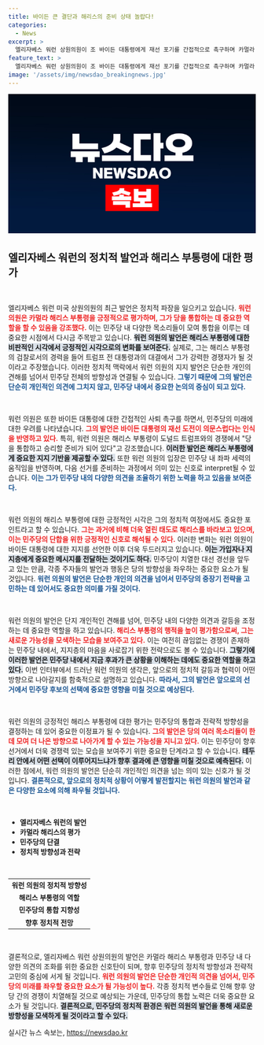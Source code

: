 ```yaml
---
title: 바이든 큰 결단과 해리스의 준비 상태 놀랍다!
categories:
  - News
excerpt: >
  엘리자베스 워런 상원의원이 조 바이든 대통령에게 재선 포기를 간접적으로 촉구하며 카멀라 해리스 부통령의 리더십을 극찬했습니다. 해리스가 민주당을 통합하고 도널드 트럼프와의 대결에서 승리할 준비가 되어있다는 주장이 주목받고 있습니다.
feature_text: >
  엘리자베스 워런 상원의원이 조 바이든 대통령에게 재선 포기를 간접적으로 촉구하며 카멀라 해리스 부통령의 리더십을 극찬했습니다. 해리스가 민주당을 통합하고 도널드 트럼프와의 대결에서 승리할 준비가 되어있다는 주장이 주목받고 있습니다.
image: '/assets/img/newsdao_breakingnews.jpg'
---
```


<p><img src="/assets/img/newsdao_breakingnews.jpg" alt="bookingtag 속보" /></p>

<h2 data-ke-size="size26">엘리자베스 워런의 정치적 발언과 해리스 부통령에 대한 평가</h2>

<p data-ke-size="size16">&nbsp;</p>

<p>엘리자베스 워런 미국 상원의원의 최근 발언은 정치적 파장을 일으키고 있습니다. <b><span style="color: #ee2323;">워런 의원은 카멀라 해리스 부통령을 긍정적으로 평가하며, 그가 당을 통합하는 데 중요한 역할을 할 수 있음을 강조했다.</span></b> 이는 민주당 내 다양한 목소리들이 모여 통합을 이루는 데 중요한 시점에서 다시금 주목받고 있습니다. <b><span style="background-color: #21538527;">워런 의원의 발언은 해리스 부통령에 대한 비판적인 시각에서 긍정적인 시각으로의 변화를 보여준다.</span></b> 실제로, 그는 해리스 부통령의 검찰로서의 경력을 들어 트럼프 전 대통령과의 대결에서 그가 강력한 경쟁자가 될 것이라고 주장했습니다. 이러한 정치적 맥락에서 워런 의원의 지지 발언은 단순한 개인의 견해를 넘어서 민주당 전체의 방향성과 연결될 수 있습니다. <b><span style="color: #1a5490;">그렇기 때문에 그의 발언은 단순히 개인적인 의견에 그치지 않고, 민주당 내에서 중요한 논의의 중심이 되고 있다.</span></b> </p>

<p data-ke-size="size16">&nbsp;</p> 

<p>워런 의원은 또한 바이든 대통령에 대한 간접적인 사퇴 촉구를 하면서, 민주당의 미래에 대한 우려를 나타냈습니다. <b><span style="color: #ee2323;">그의 발언은 바이든 대통령의 재선 도전이 의문스럽다는 인식을 반영하고 있다.</span></b> 특히, 워런 의원은 해리스 부통령이 도널드 트럼프와의 경쟁에서 "당을 통합하고 승리할 준비가 되어 있다"고 강조했습니다. <b><span style="background-color: #21538527;">이러한 발언은 해리스 부통령에게 중요한 지지 기반을 제공할 수 있다.</span></b> 또한 워런 의원의 입장은 민주당 내 좌파 세력의 움직임을 반영하며, 다음 선거를 준비하는 과정에서 의미 있는 신호로 interpret될 수 있습니다. <b><span style="color: #1a5490;">이는 그가 민주당 내의 다양한 의견을 조율하기 위한 노력을 하고 있음을 보여준다.</span></b></p>

<p data-ke-size="size16">&nbsp;</p>

<p>워런 의원의 해리스 부통령에 대한 긍정적인 시각은 그의 정치적 여정에서도 중요한 포인트라고 할 수 있습니다. <b><span style="color: #ee2323;">그는 과거에 비해 더욱 열린 태도로 해리스를 바라보고 있으며, 이는 민주당의 단합을 위한 긍정적인 신호로 해석될 수 있다.</span></b> 이러한 변화는 워런 의원이 바이든 대통령에 대한 지지를 선언한 이후 더욱 두드러지고 있습니다. <b><span style="background-color: #21538527;">이는 가입자나 지지층에게 중요한 메시지를 전달하는 것이기도 하다.</span></b> 민주당이 치열한 대선 경선을 앞두고 있는 만큼, 각종 주자들의 발언과 행동은 당의 방향성을 좌우하는 중요한 요소가 될 것입니다. <b><span style="color: #1a5490;">워런 의원의 발언은 단순한 개인의 의견을 넘어서 민주당의 중장기 전략을 고민하는 데 있어서도 중요한 의미를 가질 것이다.</span></b></p>

<p data-ke-size="size16">&nbsp;</p> 

<p>워런 의원의 발언은 단지 개인적인 견해를 넘어, 민주당 내의 다양한 의견과 갈등을 조정하는 데 중요한 역할을 하고 있습니다. <b><span style="color: #ee2323;">해리스 부통령의 행적을 높이 평가함으로써, 그는 새로운 가능성을 모색하는 모습을 보여주고 있다.</span></b> 이는 여전히 끊임없는 경쟁이 존재하는 민주당 내에서, 지지층의 마음을 사로잡기 위한 전략으로도 볼 수 있습니다. <b><span style="background-color: #21538527;">그렇기에 이러한 발언은 민주당 내에서 지금 후과가 큰 상황을 이해하는 데에도 중요한 역할을 하고 있다.</span></b> 이번 인터뷰에서 드러난 워런 의원의 생각은, 앞으로의 정치적 갈등과 협력이 어떤 방향으로 나아갈지를 함축적으로 설명하고 있습니다. <b><span style="color: #1a5490;">따라서, 그의 발언은 앞으로의 선거에서 민주당 후보의 선택에 중요한 영향을 미칠 것으로 예상된다.</span></b></p>

<p data-ke-size="size16">&nbsp;</p>

<p>워런 의원의 긍정적인 해리스 부통령에 대한 평가는 민주당의 통합과 전략적 방향성을 결정하는 데 있어 중요한 이정표가 될 수 있습니다. <b><span style="color: #ee2323;">그의 발언은 당의 여러 목소리들이 한데 모여 더 나은 방향으로 나아가게 할 수 있는 가능성을 지니고 있다.</span></b> 이는 민주당이 향후 선거에서 더욱 경쟁력 있는 모습을 보여주기 위한 중요한 단계라고 할 수 있습니다. <b><span style="background-color: #21538527;">테두리 안에서 어떤 선택이 이루어지느냐가 향후 결과에 큰 영향을 미칠 것으로 예측된다.</span></b> 이러한 점에서, 워런 의원의 발언은 단순히 개인적인 의견을 넘는 의미 있는 신호가 될 것입니다. <b><span style="color: #1a5490;">결론적으로, 앞으로의 정치적 상황이 어떻게 발전할지는 워런 의원의 발언과 같은 다양한 요소에 의해 좌우될 것입니다.</span></b></p>

<p data-ke-size="size16">&nbsp;</p>

<ul>
    <li><b>엘리자베스 워런의 발언</b></li>
    <li><b>카멀라 해리스의 평가</b></li>
    <li><b>민주당의 단결</b></li>
    <li><b>정치적 방향성과 전략</b></li>
</ul>

<p data-ke-size="size16">&nbsp;</p>

<table style="width:100%">
    <tr>
        <td style="text-align: center; height: 17px;"><b>워런 의원의 정치적 방향성</b></td>
    </tr>
    <tr>
        <td style="text-align: center; height: 17px;"><b>해리스 부통령의 역할</b></td>
    </tr>
    <tr>
        <td style="text-align: center; height: 17px;"><b>민주당의 통합 지향성</b></td>
    </tr>
    <tr>
        <td style="text-align: center; height: 17px;"><b>향후 정치적 전망</b></td>
    </tr>
</table>

<p data-ke-size="size16">&nbsp;</p>

<p>결론적으로, 엘리자베스 워런 상원의원의 발언은 카멀라 해리스 부통령과 민주당 내 다양한 의견의 조화를 위한 중요한 신호탄이 되며, 향후 민주당의 정치적 방향성과 전략적 고민의 중심에 서게 될 것입니다. <b><span style="color: #ee2323;">워런 의원의 발언은 단순한 개인적 의견을 넘어서, 민주당의 미래를 좌우할 중요한 요소가 될 가능성이 높다.</span></b> 각종 정치적 변수들로 인해 향후 양당 간의 경쟁이 치열해질 것으로 예상되는 가운데, 민주당의 통합 노력은 더욱 중요한 요소가 될 것입니다. <b><span style="background-color: #21538527;">결론적으로, 민주당의 정치적 환경은 워런 의원의 발언을 통해 새로운 방향성을 모색하게 될 것이라고 할 수 있다.</span></b></p>
실시간 뉴스 속보는, <a href="https://newsdao.kr" rel="dofollow">https://newsdao.kr</a>



